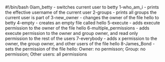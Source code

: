 #!/bin/bash
0iam_betty - switches current user to betty
1-who_am_i - prints the effective username of the current user
2-groups - prints all groups the current user is part of
3-new_owner - changes the owner of the file hello to betty
4-empty - creates an empty file called hello
5-execute - adds execute permission to the owner of the file hello
6-multiple_permissions - adds execute permission to the owner and group owner, and read only permission to the rest of the users
7-everybody - adds x permission to the owner, the group owner, and other users of the file hello
8-James_Bond - sets the permission of the file hello: Owner: no permisson; Group: no permission; Other users: all permissions

